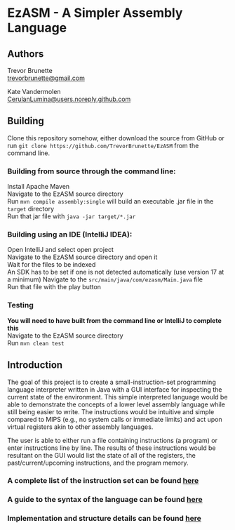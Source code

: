 # EzASM - A Simpler Assembly Language

## Authors 
Trevor Brunette\
trevorbrunette@gmail.com

Kate Vandermolen\
CerulanLumina@users.noreply.github.com

## Building

Clone this repository somehow, either download the source from GitHub or run `git clone https://github.com/TrevorBrunette/EzASM` from the command line.

### Building from source through the command line:

Install Apache Maven \
Navigate to the EzASM source directory \
Run `mvn compile assembly:single` will build an executable .jar file in the `target` directory \
Run that jar file with `java -jar target/*.jar`

### Building using an IDE (IntelliJ IDEA):

Open IntelliJ and select open project \
Navigate to the EzASM source directory and open it \
Wait for the files to be indexed \
An SDK has to be set if one is not detected automatically (use version 17 at a minimum)
Navigate to the `src/main/java/com/ezasm/Main.java` file \
Run that file with the play button

### Testing

**You will need to have built from the command line or IntelliJ to complete this** \
Navigate to the EzASM source directory \
Run `mvn clean test`

## Introduction

The goal of this project is to create a small-instruction-set programming language interpreter written in Java with a GUI interface for inspecting the current state of the environment. This simple interpreted language would be able to demonstrate the concepts of a lower level assembly language while still being easier to write. The instructions would be intuitive and simple compared to MIPS (e.g., no system calls or immediate limits) and act upon virtual registers akin to other assembly languages.

The user is able to either run a file containing instructions (a program) or enter instructions line by line. The results of these instructions would be resultant on the GUI would list the state of all of the registers, the past/current/upcoming instructions, and the program memory.

### A complete list of the instruction set can be found [here](https://github.com/TrevorBrunette/EzASM/wiki/Instruction-Set)
### A guide to the syntax of the language can be found [here](https://github.com/TrevorBrunette/EzASM/wiki/Syntax)
### Implementation and structure details can be found [here](https://github.com/TrevorBrunette/EzASM/wiki/Structure)


